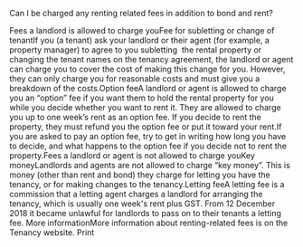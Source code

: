 Can I be charged any renting related fees in addition to bond and rent?

Fees a landlord is allowed to charge youFee for subletting or change of tenantIf you (a tenant) ask your landlord or their agent (for example, a property manager) to agree to you subletting  the rental property or changing the tenant names on the tenancy agreement, the landlord or agent can charge you to cover the cost of making this change for you. However, they can only charge you for reasonable costs and must give you a breakdown of the costs.Option feeA landlord or agent is allowed to charge you an “option” fee if you want them to hold the rental property for you while you decide whether you want to rent it. They are allowed to charge you up to one week’s rent as an option fee. If you decide to rent the property, they must refund you the option fee or put it toward your rent.If you are asked to pay an option fee, try to get in writing how long you have to decide, and what happens to the option fee if you decide not to rent the property.Fees a landlord or agent is not allowed to charge youKey moneyLandlords and agents are not allowed to charge “key money”. This is money (other than rent and bond) they charge for letting you have the tenancy, or for making changes to the tenancy.Letting feeA letting fee is a commission that a letting agent charges a landlord for arranging the tenancy, which is usually one week's rent plus GST. From 12 December 2018 it became unlawful for landlords to pass on to their tenants a letting fee. More informationMore information about renting-related fees is on the Tenancy website.  Print 